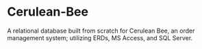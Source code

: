 # Cerulean-Bee
A relational database built from scratch for Cerulean Bee, an order management system; utilizing ERDs, MS Access, and SQL Server.
